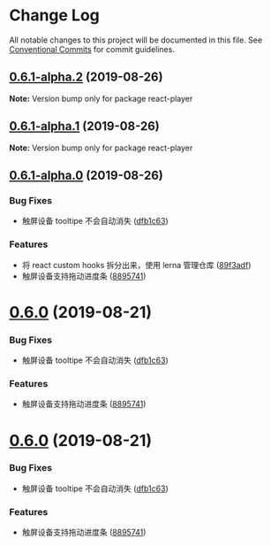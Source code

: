 # Change Log

All notable changes to this project will be documented in this file.
See [Conventional Commits](https://conventionalcommits.org) for commit guidelines.

## [0.6.1-alpha.2](https://github.com/goblin-laboratory/react-player/compare/v0.6.1-alpha.1...v0.6.1-alpha.2) (2019-08-26)

**Note:** Version bump only for package react-player





## [0.6.1-alpha.1](https://github.com/goblin-laboratory/react-player/compare/v0.6.2-alpha.0...v0.6.1-alpha.1) (2019-08-26)

**Note:** Version bump only for package react-player





## [0.6.1-alpha.0](https://github.com/goblin-laboratory/react-player/compare/v0.5.5...v0.6.1-alpha.0) (2019-08-26)


### Bug Fixes

* 触屏设备 tooltipe 不会自动消失 ([dfb1c63](https://github.com/goblin-laboratory/react-player/commit/dfb1c63))


### Features

* 将 react custom hooks 拆分出来，使用 lerna 管理仓库 ([89f3adf](https://github.com/goblin-laboratory/react-player/commit/89f3adf))
* 触屏设备支持拖动进度条 ([8895741](https://github.com/goblin-laboratory/react-player/commit/8895741))





# [0.6.0](https://github.com/goblin-laboratory/react-player/compare/v0.5.5...v0.6.0) (2019-08-21)


### Bug Fixes

* 触屏设备 tooltipe 不会自动消失 ([dfb1c63](https://github.com/goblin-laboratory/react-player/commit/dfb1c63))


### Features

* 触屏设备支持拖动进度条 ([8895741](https://github.com/goblin-laboratory/react-player/commit/8895741))





# [0.6.0](https://github.com/goblin-laboratory/react-player/compare/v0.5.5...v0.6.0) (2019-08-21)


### Bug Fixes

* 触屏设备 tooltipe 不会自动消失 ([dfb1c63](https://github.com/goblin-laboratory/react-player/commit/dfb1c63))


### Features

* 触屏设备支持拖动进度条 ([8895741](https://github.com/goblin-laboratory/react-player/commit/8895741))
